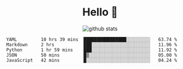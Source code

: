 <h1 align="center">Hello 👋 </h3>

<p align="center">
  <img src="https://github-readme-stats.vercel.app/api?username=syeehyn&hide=stars,prs,issues,contribs&count_private=true&hide_title=true" alt="github stats" />
</p>

<!--START_SECTION:waka-->
```text
YAML         10 hrs 39 mins  ████████████████░░░░░░░░░   63.74 % 
Markdown     2 hrs           ███░░░░░░░░░░░░░░░░░░░░░░   11.96 % 
Python       1 hr 59 mins    ███░░░░░░░░░░░░░░░░░░░░░░   11.92 % 
JSON         50 mins         █▒░░░░░░░░░░░░░░░░░░░░░░░   05.00 % 
JavaScript   42 mins         █░░░░░░░░░░░░░░░░░░░░░░░░   04.24 % 
```
<!--END_SECTION:waka-->
